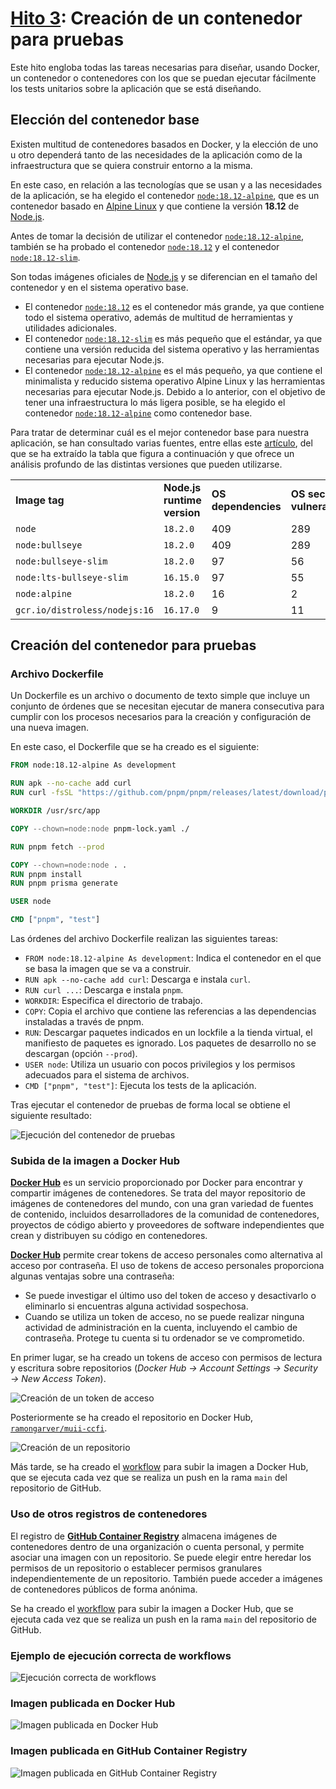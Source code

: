 # [Hito 3](https://jj.github.io/CC/documentos/proyecto/3.Docker): Creación de un contenedor para pruebas

Este hito engloba todas las tareas necesarias para diseñar, usando Docker, un contenedor o contenedores con los que se puedan ejecutar fácilmente los tests unitarios sobre la aplicación que se está diseñando.

## Elección del contenedor base

Existen multitud de contenedores basados en Docker, y la elección de uno u otro dependerá tanto de las necesidades de la aplicación como de la infraestructura que se quiera construir entorno a la misma.

En este caso, en relación a las tecnologías que se usan y a las necesidades de la aplicación, se ha elegido el contenedor [`node:18.12-alpine`](https://hub.docker.com/layers/library/node/18.12/images/sha256-5a73d75604f30ec5cc9ed44f2b9fad3beeedc3211a62a8b7ef86b0bfe10ee29b?context=explore), que es un contenedor basado en [Alpine Linux](https://www.alpinelinux.org/) y que contiene la versión **18.12** de [Node.js](https://nodejs.org/es/).

Antes de tomar la decisión de utilizar el contenedor [`node:18.12-alpine`](https://hub.docker.com/layers/library/node/18.12/images/sha256-5a73d75604f30ec5cc9ed44f2b9fad3beeedc3211a62a8b7ef86b0bfe10ee29b?context=explore), también se ha probado el contenedor [`node:18.12`](https://hub.docker.com/layers/library/node/18.12/images/sha256-5a73d75604f30ec5cc9ed44f2b9fad3beeedc3211a62a8b7ef86b0bfe10ee29b?context=explore) y el contenedor [`node:18.12-slim`](https://hub.docker.com/layers/library/node/18.12-slim/images/sha256-4f2bfa18008f5b8c201df4bfc847b50ed5306bd0ff52343b2c82c568a677575c?context=explore).

Son todas imágenes oficiales de [Node.js](https://nodejs.org/es/) y se diferencian en el tamaño del contenedor y en el sistema operativo base.

- El contenedor [`node:18.12`](https://hub.docker.com/layers/library/node/18.12/images/sha256-5a73d75604f30ec5cc9ed44f2b9fad3beeedc3211a62a8b7ef86b0bfe10ee29b?context=explore)  es el contenedor más grande, ya que contiene todo el sistema operativo, además de multitud de herramientas y utilidades adicionales.
- El contenedor [`node:18.12-slim`](https://hub.docker.com/layers/library/node/18.12-slim/images/sha256-4f2bfa18008f5b8c201df4bfc847b50ed5306bd0ff52343b2c82c568a677575c?context=explore) es más pequeño que el estándar, ya que contiene una versión reducida del sistema operativo y las herramientas necesarias para ejecutar Node.js.
- El contenedor [`node:18.12-alpine`](https://hub.docker.com/layers/library/node/18.12/images/sha256-5a73d75604f30ec5cc9ed44f2b9fad3beeedc3211a62a8b7ef86b0bfe10ee29b?context=explore) es el más pequeño, ya que contiene el minimalista y reducido sistema operativo Alpine Linux y las herramientas necesarias para ejecutar Node.js. Debido a lo anterior, con el objetivo de tener una infraestructura lo más ligera posible, se ha elegido el contenedor [`node:18.12-alpine`](https://hub.docker.com/layers/library/node/18.12/images/sha256-5a73d75604f30ec5cc9ed44f2b9fad3beeedc3211a62a8b7ef86b0bfe10ee29b?context=explore) como contenedor base.

Para tratar de determinar cuál es el mejor contenedor base para nuestra aplicación, se han consultado varias fuentes, entre ellas este [artículo](https://snyk.io/blog/choosing-the-best-node-js-docker-image/), del que se ha extraído la tabla que figura a continuación y que ofrece un análisis profundo de las distintas versiones que pueden utilizarse.

|     |     |     |     |     |     |     |     |     |     |
| --- | --- | --- | --- | --- | --- | --- | --- | --- | --- |
| **Image tag** | **Node.js runtime version** | **OS dependencies** | **OS security vulnerabilities** | **High and Critical vulnerabilities** | **Medium vulnerabilities** | **Low vulnerabilities** | **Node.js runtime vulnerabilities** | **Image size** | **Yarn available** |
| `node` | `18.2.0` | 409 | 289 | 54  | 18  | 217 | 7   | 952MB | Yes |
| `node:bullseye` | `18.2.0` | 409 | 289 | 54  | 18  | 217 | 7   | 952MB | Yes |
| `node:bullseye-slim` | `18.2.0` | 97  | 56  | 4   | 8   | 44  | 7   | 246MB | Yes |
| `node:lts-bullseye-slim` | `16.15.0` | 97  | 55  | 4   | 7   | 44  | 6   | 188MB | Yes |
| `node:alpine` | `18.2.0` | 16  | 2   | 2   | 0   | 0   | 0   | 178MB | Yes |
| `gcr.io/distroless/nodejs:16` | `16.17.0` | 9   | 11  | 0   | 0   | 11  | 0   | 112MB | No  |

## Creación del contenedor para pruebas

### Archivo Dockerfile

Un Dockerfile es un archivo o documento de texto simple que incluye un conjunto de órdenes que se necesitan ejecutar de manera consecutiva para cumplir con los procesos necesarios para la creación y configuración de una nueva imagen.

En este caso, el Dockerfile que se ha creado es el siguiente:

```Dockerfile
FROM node:18.12-alpine As development

RUN apk --no-cache add curl
RUN curl -fsSL "https://github.com/pnpm/pnpm/releases/latest/download/pnpm-linuxstatic-x64" -o /bin/pnpm; chmod +x /bin/pnpm;

WORKDIR /usr/src/app

COPY --chown=node:node pnpm-lock.yaml ./

RUN pnpm fetch --prod

COPY --chown=node:node . .
RUN pnpm install
RUN pnpm prisma generate

USER node

CMD ["pnpm", "test"]
```

Las órdenes del archivo Dockerfile realizan las siguientes tareas:

- `FROM node:18.12-alpine As development`: Indica el contenedor en el que se basa la imagen que se va a construir.
- `RUN apk --no-cache add curl`: Descarga e instala `curl`.
- `RUN curl ...`: Descarga e instala `pnpm`.
- `WORKDIR`: Especifica el directorio de trabajo.
- `COPY`: Copia el archivo que contiene las referencias a las dependencias instaladas a través de pnpm.
- `RUN`: Descargar paquetes indicados en un lockfile a la tienda virtual, el manifiesto de paquetes es ignorado. Los paquetes de desarrollo no se descargan (opción `--prod`).
- `USER node`: Utiliza un usuario con pocos privilegios y los permisos adecuados para el sistema de archivos.
- `CMD ["pnpm", "test"]`: Ejecuta los tests de la aplicación.

Tras ejecutar el contenedor de pruebas de forma local se obtiene el siguiente resultado:

![Ejecución del contenedor de pruebas](./img/test-container-execution.png)

### Subida de la imagen a Docker Hub

[**Docker Hub**](https://hub.docker.com/) es un servicio proporcionado por Docker para encontrar y compartir imágenes de contenedores. Se trata del mayor repositorio de imágenes de contenedores del mundo, con una gran variedad de fuentes de contenido, incluidos desarrolladores de la comunidad de contenedores, proyectos de código abierto y proveedores de software independientes que crean y distribuyen su código en contenedores.

[**Docker Hub**](https://hub.docker.com/) permite crear tokens de acceso personales como alternativa al acceso por contraseña. El uso de tokens de acceso personales proporciona algunas ventajas sobre una contraseña:

- Se puede investigar el último uso del token de acceso y desactivarlo o eliminarlo si encuentras alguna actividad sospechosa.
- Cuando se utiliza un token de acceso, no se puede realizar ninguna actividad de administración en la cuenta, incluyendo el cambio de contraseña. Protege tu cuenta si tu ordenador se ve comprometido.

En primer lugar, se ha creado un tokens de acceso con permisos de lectura y escritura sobre repositorios (*Docker Hub → Account Settings → Security → New Access Token*).

![Creación de un token de acceso](./img/dockerhub-access-token.png)

Posteriormente se ha creado el repositorio en Docker Hub, [`ramongarver/muii-ccfi`](https://hub.docker.com/r/ramongarver/muii-ccfi).

![Creación de un repositorio](./img/dockerhub-repository.png)

Más tarde, se ha creado el [workflow](https://github.com/ramongarver/MUII-CCFI/blob/main/.github/workflows/publish-docker-api-dockerhub.yml) para subir la imagen a Docker Hub, que se ejecuta cada vez que se realiza un push en la rama `main` del repositorio de GitHub.

### Uso de otros registros de contenedores

El registro de [**GitHub Container Registry**](https://codefresh.io/csdp-docs/docs/integrations/container-registries/github-cr/) almacena imágenes de contenedores dentro de una organización o cuenta personal, y permite asociar una imagen con un repositorio. Se puede elegir entre heredar los permisos de un repositorio o establecer permisos granulares independientemente de un repositorio. También puede acceder a imágenes de contenedores públicos de forma anónima.

Se ha creado el [workflow](https://github.com/ramongarver/MUII-CCFI/blob/main/.github/workflows/publish-docker-api-ghcr.yml) para subir la imagen a Docker Hub, que se ejecuta cada vez que se realiza un push en la rama `main` del repositorio de GitHub.

### Ejemplo de ejecución correcta de workflows

![Ejecución correcta de workflows](./img/actions.png)

### Imagen publicada en Docker Hub

![Imagen publicada en Docker Hub](./img/dockerhub-image.png)

### Imagen publicada en GitHub Container Registry

![Imagen publicada en GitHub Container Registry](./img/ghcr-image.png)
